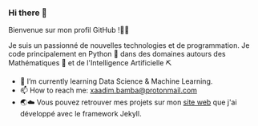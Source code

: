 ### Hi there 👋

Bienvenue sur mon profil GitHub !👋🏼  

Je suis un passionné de nouvelles technologies et de programmation. Je code principalement en Python 🐍 dans des domaines autours des Mathématiques 🧮 et de l'Intelligence Artificielle ⛏

- 🌱 I’m currently learning Data Science & Machine Learning.
- 📫 How to reach me: xaadim.bamba@protonmail.com
- 🌏☁️ Vous pouvez retrouver mes projets sur mon [site web](https://xaadim-bamba.github.io) que j'ai développé avec le framework Jekyll.

<!--
**Xaadim-Bamba/Xaadim-Bamba** is a ✨ _special_ ✨ repository because its `README.md` (this file) appears on your GitHub profile.
- 🔭 I’m currently working on ...
- 🌱 I’m currently learning ...
- 👯 I’m looking to collaborate on ...
- 🤔 I’m looking for help with ...
- 💬 Ask me about ...
- 📫 How to reach me: ...
- 😄 Pronouns: ...
- ⚡ Fun fact: ...
-->

